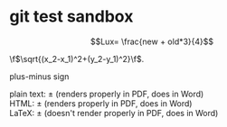 # git test sandbox
 
$$Lux= \frac{new + old*3}{4}$$

\f$\sqrt{(x_2-x_1)^2+(y_2-y_1)^2}\f$.


plus-minus sign    

plain text: ± (renders properly in PDF, does in Word)    
HTML: &plusmn; (renders properly in PDF, does in Word)    
LaTeX: $\pm$ (doesn't render properly in PDF, does in Word)   
